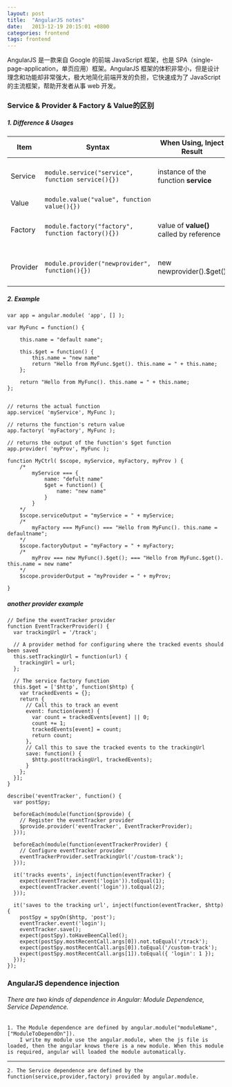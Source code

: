 ```yaml
---
layout: post
title:  "AngularJS notes"
date:   2013-12-19 20:15:01 +0800
categories: frontend
tags: frontend
---
```


AngularJS 是一款来自 Google 的前端 JavaScript 框架，也是 SPA（single-page-application，单页应用）框架。AngularJS 框架的体积非常小，但是设计理念和功能却非常强大，极大地简化前端开发的负担，它快速成为了 JavaScript 的主流框架，帮助开发者从事 web 开发。
<!-- more -->

### Service & Provider & Factory & Value的区别

##### 1. Difference & Usages

|Item |Syntax| When Using, Inject Result | Note|
|--------| ----- | ------------- | ----------|
| Service|```module.service("service", function service(){})```|instance of the function **service**| **service** is function passed to module.service|
| Value|```module.value("value", function value(){})```||
| Factory|```module.factory("factory", function factory(){})```|value of **value()** called by reference|**value** are the function passed to module.factory|
| Provider|```module.provider("newprovider", function(){})```|new newprovider().$get()|**newprovider** is function passed to the module.provider|


##### 2. Example

```
var app = angular.module( 'app', [] );

var MyFunc = function() {

	this.name = "default name";

	this.$get = function() {
		this.name = "new name"
		return "Hello from MyFunc.$get(). this.name = " + this.name;
	};

	return "Hello from MyFunc(). this.name = " + this.name;
};


// returns the actual function
app.service( 'myService', MyFunc ); 

// returns the function's return value
app.factory( 'myFactory', MyFunc );

// returns the output of the function's $get function
app.provider( 'myProv', MyFunc );

function MyCtrl( $scope, myService, myFactory, myProv ) {
	/*
		myService === {
			name: "defult name"
			$get = function() {
				name: "new name"
			}
		}
	*/
	$scope.serviceOutput = "myService = " + myService;
	/*
		myFactory === MyFunc() === "Hello from MyFunc(). this.name = defaultname";
	*/
	$scope.factoryOutput = "myFactory = " + myFactory;
	/*
		myProv === new MyFunc().$get(); === "Hello from MyFunc.$get(). this.name = new name"
	*/
	$scope.providerOutput = "myProvider = " + myProv;

}
```


##### another provider example
```
// Define the eventTracker provider
function EventTrackerProvider() {
  var trackingUrl = '/track';
 
  // A provider method for configuring where the tracked events should been saved
  this.setTrackingUrl = function(url) {
    trackingUrl = url;
  };
 
  // The service factory function
  this.$get = ['$http', function($http) {
    var trackedEvents = {};
    return {
      // Call this to track an event
      event: function(event) {
        var count = trackedEvents[event] || 0;
        count += 1;
        trackedEvents[event] = count;
        return count;
      },
      // Call this to save the tracked events to the trackingUrl
      save: function() {
        $http.post(trackingUrl, trackedEvents);
      }
    };
  }];
}
 
describe('eventTracker', function() {
  var postSpy;
 
  beforeEach(module(function($provide) {
    // Register the eventTracker provider
    $provide.provider('eventTracker', EventTrackerProvider);
  }));
 
  beforeEach(module(function(eventTrackerProvider) {
    // Configure eventTracker provider
    eventTrackerProvider.setTrackingUrl('/custom-track');
  }));
 
  it('tracks events', inject(function(eventTracker) {
    expect(eventTracker.event('login')).toEqual(1);
    expect(eventTracker.event('login')).toEqual(2);
  }));
 
  it('saves to the tracking url', inject(function(eventTracker, $http) {
    postSpy = spyOn($http, 'post');
    eventTracker.event('login');
    eventTracker.save();
    expect(postSpy).toHaveBeenCalled();
    expect(postSpy.mostRecentCall.args[0]).not.toEqual('/track');
    expect(postSpy.mostRecentCall.args[0]).toEqual('/custom-track');
    expect(postSpy.mostRecentCall.args[1]).toEqual({ 'login': 1 });
  }));
});
```



### AngularJS dependence injection
###### There are two kinds of dependence in Angular: Module Dependence, Service Dependence.

    1. The Module dependence are defined by angular.module("moduleName",["ModuleToDependOn"]).      
        I write my module use the angular.module, when the js file is loaded, then the angular knows there is a new module. When this module is required, angular will loaded the module automatically. 
___

    2. The Service dependence are defined by the function(service,provider,factory) provided by angular.module.
    

